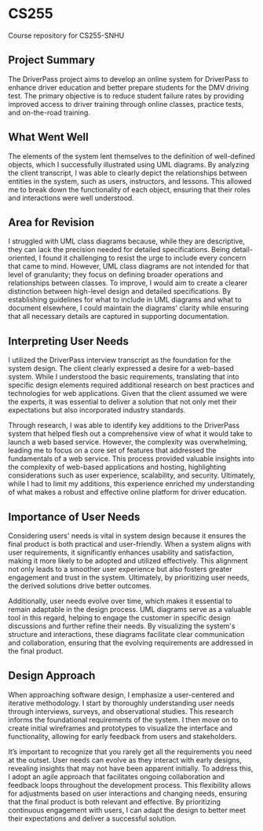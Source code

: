 # CS255
Course repository for CS255-SNHU


## Project Summary

The DriverPass project aims to develop an online system for DriverPass to enhance driver education and better prepare students for the DMV driving test. The primary objective is to reduce student failure rates by providing improved access to driver training through online classes, practice tests, and on-the-road training.

## What Went Well

The elements of the system lent themselves to the definition of well-defined objects, which I successfully illustrated using UML diagrams. By analyzing the client transcript, I was able to clearly depict the relationships between entities in the system, such as users, instructors, and lessons. This allowed me to break down the functionality of each object, ensuring that their roles and interactions were well understood.

## Area for Revision

I struggled with UML class diagrams because, while they are descriptive, they can lack the precision needed for detailed specifications. Being detail-oriented, I found it challenging to resist the urge to include every concern that came to mind. However, UML class diagrams are not intended for that level of granularity; they focus on defining broader operations and relationships between classes. To improve, I would aim to create a clearer distinction between high-level design and detailed specifications. By establishing guidelines for what to include in UML diagrams and what to document elsewhere, I could maintain the diagrams' clarity while ensuring that all necessary details are captured in supporting documentation.

## Interpreting User Needs

I utilized the DriverPass interview transcript as the foundation for the system design. The client clearly expressed a desire for a web-based system. While I understood the basic requirements, translating that into specific design elements required additional research on best practices and technologies for web applications. Given that the client assumed we were the experts, it was essential to deliver a solution that not only met their expectations but also incorporated industry standards.

Through research, I was able to identify key additions to the DriverPass system that helped flesh out a comprehensive view of what it would take to launch a web based service. However, the complexity was overwhelming, leading me to focus on a core set of features that addressed the fundamentals of a web service. This process provided valuable insights into the complexity of web-based applications and hosting, highlighting considerations such as user experience, scalability, and security. Ultimately, while I had to limit my additions, this experience enriched my understanding of what makes a robust and effective online platform for driver education.

## Importance of User Needs

Considering users' needs is vital in system design because it ensures the final product is both practical and user-friendly. When a system aligns with user requirements, it significantly enhances usability and satisfaction, making it more likely to be adopted and utilized effectively. This alignment not only leads to a smoother user experience but also fosters greater engagement and trust in the system. Ultimately, by prioritizing user needs, the derived solutions drive better outcomes.

Additionally, user needs evolve over time, which makes it essential to remain adaptable in the design process. UML diagrams serve as a valuable tool in this regard, helping to engage the customer in specific design discussions and further refine their needs. By visualizing the system's structure and interactions, these diagrams facilitate clear communication and collaboration, ensuring that the evolving requirements are addressed in the final product.

## Design Approach

When approaching software design, I emphasize a user-centered and iterative methodology. I start by thoroughly understanding user needs through interviews, surveys, and observational studies. This research informs the foundational requirements of the system. I then move on to create initial wireframes and prototypes to visualize the interface and functionality, allowing for early feedback from users and stakeholders.

It’s important to recognize that you rarely get all the requirements you need at the outset. User needs can evolve as they interact with early designs, revealing insights that may not have been apparent initially. To address this, I adopt an agile approach that facilitates ongoing collaboration and feedback loops throughout the development process. This flexibility allows for adjustments based on user interactions and changing needs, ensuring that the final product is both relevant and effective. By prioritizing continuous engagement with users, I can adapt the design to better meet their expectations and deliver a successful solution.